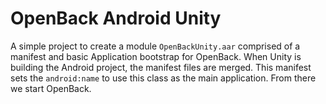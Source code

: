 # OpenBack Android Unity

A simple project to create a module `OpenBackUnity.aar` comprised of a manifest and basic Application bootstrap for OpenBack. When Unity is building the Android project, the manifest files are merged. This manifest sets the `android:name` to use this class as the main application. From there we start OpenBack.
 
